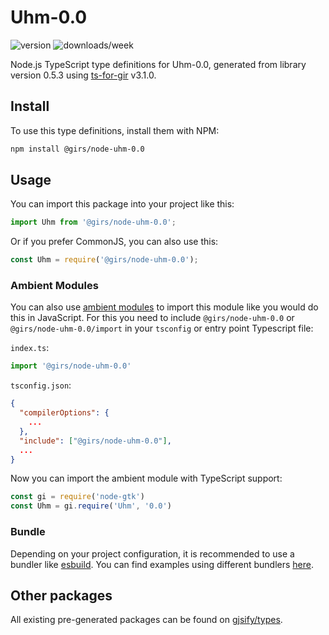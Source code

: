 
# Uhm-0.0

![version](https://img.shields.io/npm/v/@girs/node-uhm-0.0)
![downloads/week](https://img.shields.io/npm/dw/@girs/node-uhm-0.0)


Node.js TypeScript type definitions for Uhm-0.0, generated from library version 0.5.3 using [ts-for-gir](https://github.com/gjsify/ts-for-gir) v3.1.0.


## Install

To use this type definitions, install them with NPM:
```bash
npm install @girs/node-uhm-0.0
```

## Usage

You can import this package into your project like this:
```ts
import Uhm from '@girs/node-uhm-0.0';
```

Or if you prefer CommonJS, you can also use this:
```ts
const Uhm = require('@girs/node-uhm-0.0');
```

### Ambient Modules

You can also use [ambient modules](https://github.com/gjsify/ts-for-gir/tree/main/packages/cli#ambient-modules) to import this module like you would do this in JavaScript.
For this you need to include `@girs/node-uhm-0.0` or `@girs/node-uhm-0.0/import` in your `tsconfig` or entry point Typescript file:

`index.ts`:
```ts
import '@girs/node-uhm-0.0'
```

`tsconfig.json`:
```json
{
  "compilerOptions": {
    ...
  },
  "include": ["@girs/node-uhm-0.0"],
  ...
}
```

Now you can import the ambient module with TypeScript support: 

```ts
const gi = require('node-gtk')
const Uhm = gi.require('Uhm', '0.0')
```


### Bundle

Depending on your project configuration, it is recommended to use a bundler like [esbuild](https://esbuild.github.io/). You can find examples using different bundlers [here](https://github.com/gjsify/ts-for-gir/tree/main/examples).

## Other packages

All existing pre-generated packages can be found on [gjsify/types](https://github.com/gjsify/types).

